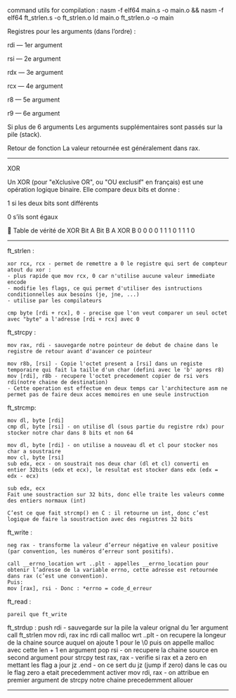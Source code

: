 command utils for compilation :
nasm -f elf64 main.s -o main.o && nasm -f elf64 ft_strlen.s -o ft_strlen.o
ld main.o ft_strlen.o -o main


Registres pour les arguments (dans l’ordre) :

rdi — 1er argument

rsi — 2e argument

rdx — 3e argument

rcx — 4e argument

r8 — 5e argument

r9 — 6e argument

Si plus de 6 arguments
Les arguments supplémentaires sont passés sur la pile (stack).

Retour de fonction
La valeur retournée est généralement dans rax.
____________________________________________________________________________________________________
XOR

Un XOR (pour "eXclusive OR", ou "OU exclusif" en français) est une opération logique binaire. Elle compare deux bits et donne :

1 si les deux bits sont différents

0 s’ils sont égaux

🔢 Table de vérité de XOR
Bit A	Bit B	A XOR B
0		0		0
0		1		1
1		0		1
1		1		0

_____________________________________________________________________________________

ft_strlen :

	xor rcx, rcx - permet de remettre a 0 le registre qui sert de compteur
	atout du xor :
	- plus rapide que mov rcx, 0 car n'utilise aucune valeur immediate encode
	- modifie les flags, ce qui permet d'utiliser des isntructions conditionnelles aux besoins (je, jne, ...)
	- utilise par les compilateurs

	cmp byte [rdi + rcx], 0 - precise que l'on veut comparer un seul octet avec "byte" a l'adresse [rdi + rcx] avec 0

ft_strcpy :

	mov rax, rdi - sauvegarde notre pointeur de debut de chaine dans le registre de retour avant d'avancer ce pointeur

	mov r8b, [rsi] - Copie l'octet present a [rsi] dans un registe temporaire qui fait la taille d'un char (defini avec le 'b' apres r8)
    mov [rdi], r8b - recupere l'octet precedement copier de rsi vers rdi(notre chaine de destination)
	- Cette operation est effectue en deux temps car l'architecture asm ne permet pas de faire deux acces memoires en une seule instruction

ft_strcmp:

	mov dl, byte [rdi]
    cmp dl, byte [rsi] - on utilise dl (sous partie du registre rdx) pour stocker notre char dans 8 bits et non 64

	mov dl, byte [rdi] - on utilise a nouveau dl et cl pour stocker nos char a soustraire
    mov cl, byte [rsi]
    sub edx, ecx - on soustrait nos deux char (dl et cl) converti en entier 32bits (edx et ecx), le resultat est stocker dans edx (edx = edx - ecx)

	sub edx, ecx
	Fait une soustraction sur 32 bits, donc elle traite les valeurs comme des entiers normaux (int)

	C’est ce que fait strcmp() en C : il retourne un int, donc c’est logique de faire la soustraction avec des registres 32 bits

ft_write :

	neg rax - transforme la valeur d’erreur négative en valeur positive (par convention, les numéros d’erreur sont positifs).

	call __errno_location wrt ..plt - appelles __errno_location pour obtenir l’adresse de la variable errno, cette adresse est retournée dans rax (c’est une convention).
	Puis:
	mov [rax], rsi - Donc : *errno = code_d_erreur

ft_read :

	pareil que ft_write

ft_strdup :
	push rdi - sauvegarde sur la pile la valeur orignal du 1er argument
	call ft_strlen
    mov rdi, rax
    inc rdi
    call malloc wrt ..plt - on recupere la longeur de la chaine source auquel on ajoute 1 pour le \0 puis on appelle malloc avec cette len + 1 en argument
	pop rsi - on recupere la chaine source en second argument pour strcpy
	test rax, rax  - verifie si rax et a zero en mettant les flag a jour
	jz .end - on ce sert du jz (jump if zero) dans le cas ou le flag zero a etait precedemment activer
	mov rdi, rax - on attribue en premier argument de strcpy notre chaine precedemment allouer
	
_____________________________________________________________________________________

